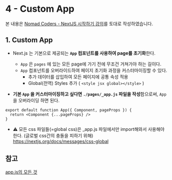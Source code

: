 # 4 - Custom App
본 내용은 [Nomad Coders - NextJS 시작하기 강의](https://nomadcoders.co/nextjs-fundamentals)를 토대로 작성하였습니다.
## 1. Custom App
- Next.js 는 기본으로 제공되는 **`App` 컴포넌트를 사용하여 page를 초기화**한다.
  - `App` 은 `pages` 에 있는 모든 page에 가기 전에 무조건 거쳐가야 하는 길이다.
  - `App` 컴포넌트를 오버라이드하여 페이지 초기화 과정을 커스터마이징할 수 있다.
    - 추가 데이터를 삽입하여 모든 페이지에 공통 속성 적용
    - Global(전역) Styles 추가 ( `<style jsx global></style>` )

- **기본 `App` 을 커스터마이징하고 싶다면 `./pages/_app.js` 파일을 작성**함으로써, `App` 을 오버라이딩 하면 된다.

```
export default function App({ Component, pageProps }) {
  return <Component {...pageProps} />
}
```    

- ⚠️ 모든 css 파일들(=global css)은 _app.js 파일에서만 import해와서 사용해야 한다. (글로벌 css간의 충돌을 피하기 위해)
  https://nextjs.org/docs/messages/css-global

## 참고
[app.js의 모든 것](https://jake-seo-dev.tistory.com/139)
